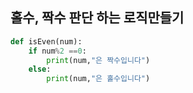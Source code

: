 ## 홀수, 짝수 판단 하는 로직만들기

```python
def isEven(num):
    if num%2 ==0:
        print(num,"은 짝수입니다")
    else:
        print(num,"은 홀수입니다")
```

